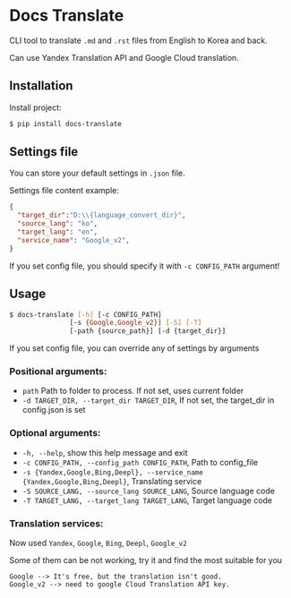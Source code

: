 # Docs Translate

CLI tool to translate `.md` and `.rst` files from English to Korea and back.

Can use Yandex Translation API and Google Cloud translation.

## Installation

Install project:

```bash
$ pip install docs-translate
```

## Settings file

You can store your default settings in `.json` file.

Settings file content example:

```.json
{
  "target_dir":"D:\\{language_convert_dir}",
  "source_lang": "ko",
  "target_lang": "en",
  "service_name": "Google_v2",
}
```

If you set config file, you should specify it with `-c CONFIG_PATH` argument!

## Usage

```bash
$ docs-translate [-h] [-c CONFIG_PATH]
               [-s {Google,Google_v2}] [-S] [-T]
               [-path {source_path}] [-d {target_dir}]
```

If you set config file, you can override any of settings by arguments

### Positional arguments:
* `path` Path to folder to process. If not set, uses current folder
* `-d TARGET_DIR, --target_dir TARGET_DIR`, If not set, the target_dir in config.json is set

### Optional arguments:
* `-h, --help`, show this help message and exit
* `-c CONFIG_PATH, --config_path CONFIG_PATH`, Path to config_file
* `-s {Yandex,Google,Bing,Deepl}, --service_name {Yandex,Google,Bing,Deepl}`, Translating service
* `-S SOURCE_LANG, --source_lang SOURCE_LANG`, Source language code
* `-T TARGET_LANG, --target_lang TARGET_LANG`, Target language code

### Translation services:
Now used `Yandex`, `Google`, `Bing`, `Deepl`, `Google_v2`

Some of them can be not working, try it and find the most suitable for you  

`Google --> It's free, but the translation isn't good.`  
`Google_v2 --> need to google Cloud Translation API key.` 